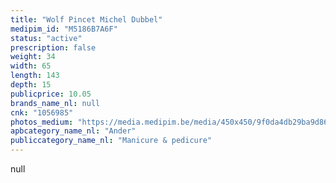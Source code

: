 ```yaml
---
title: "Wolf Pincet Michel Dubbel"
medipim_id: "M5186B7A6F"
status: "active"
prescription: false
weight: 34
width: 65
length: 143
depth: 15
publicprice: 10.05
brands_name_nl: null
cnk: "1056985"
photos_medium: "https://media.medipim.be/media/450x450/9f0da4db29ba9d8660d9c48640a97aa3.jpg"
apbcategory_name_nl: "Ander"
publiccategory_name_nl: "Manicure & pedicure"
---
```

null
